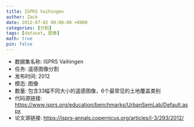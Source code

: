 ```yaml
---
title: ISPRS Vaihingen
author: Zack
date: 2012-07-02 00:00:00 +0800
categories: [分割]
tags: [dataset, 图像]
math: true
pin: false
---
```

- 数据集名称: ISPRS Vaihingen
- 任务: 遥感图像分割
- 发布时间: 2012
- 模态: 图像
- 数量: 包含33幅不同大小的遥感图像，6个最常见的土地覆盖类别
- 代码源链接: https://www.isprs.org/education/benchmarks/UrbanSemLab/Default.aspx
- 论文源链接: https://isprs-annals.copernicus.org/articles/I-3/293/2012/
